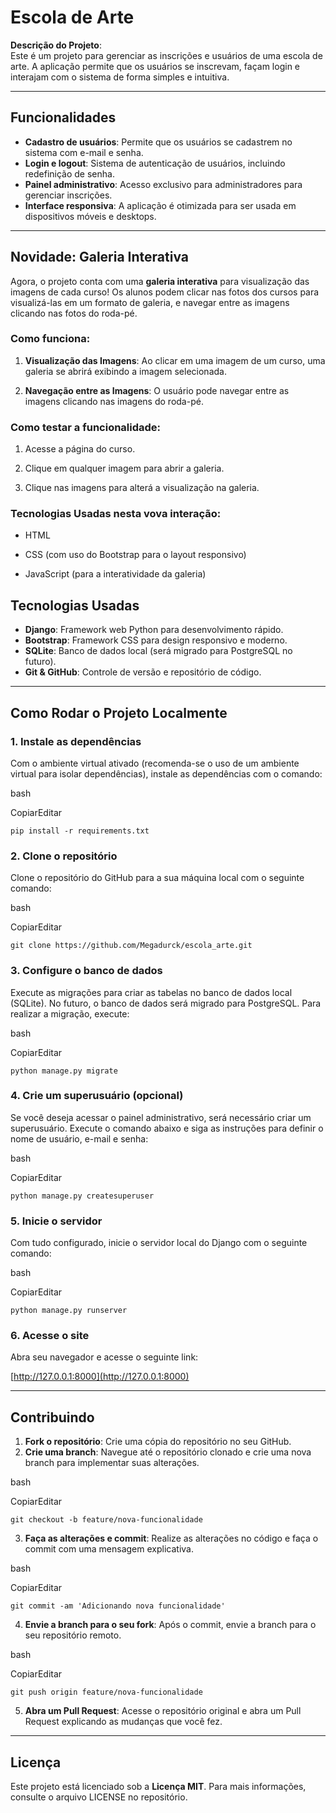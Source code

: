 # Escola de Arte

**Descrição do Projeto**:  
Este é um projeto para gerenciar as inscrições e usuários de uma escola de arte. A aplicação permite que os usuários se inscrevam, façam login e interajam com o sistema de forma simples e intuitiva.

----------

## Funcionalidades

-   **Cadastro de usuários**: Permite que os usuários se cadastrem no sistema com e-mail e senha.
-   **Login e logout**: Sistema de autenticação de usuários, incluindo redefinição de senha.
-   **Painel administrativo**: Acesso exclusivo para administradores para gerenciar inscrições.
-   **Interface responsiva**: A aplicação é otimizada para ser usada em dispositivos móveis e desktops.

----------

## Novidade: Galeria Interativa

Agora, o projeto conta com uma **galeria interativa** para visualização das imagens de cada curso! Os alunos podem clicar nas fotos dos cursos para visualizá-las em um formato de galeria, e navegar entre as imagens clicando nas fotos do roda-pé.

### Como funciona:

1.  **Visualização das Imagens**: Ao clicar em uma imagem de um curso, uma galeria se abrirá exibindo a imagem selecionada.
    
2.  **Navegação entre as Imagens**: O usuário pode navegar entre as imagens clicando nas imagens do roda-pé.
    
### Como testar a funcionalidade:

1.  Acesse a página do curso.
    
2.  Clique em qualquer imagem para abrir a galeria.
    
3.  Clique nas imagens para alterá a visualização na galeria.
    

### Tecnologias Usadas nesta vova interação:

-   HTML
    
-   CSS (com uso do Bootstrap para o layout responsivo)
    
-   JavaScript (para a interatividade da galeria)

## Tecnologias Usadas

-   **Django**: Framework web Python para desenvolvimento rápido.
-   **Bootstrap**: Framework CSS para design responsivo e moderno.
-   **SQLite**: Banco de dados local (será migrado para PostgreSQL no futuro).
-   **Git & GitHub**: Controle de versão e repositório de código.

----------

## Como Rodar o Projeto Localmente

### 1. **Instale as dependências**

Com o ambiente virtual ativado (recomenda-se o uso de um ambiente virtual para isolar dependências), instale as dependências com o comando:

bash

CopiarEditar

`pip install -r requirements.txt` 

### 2. **Clone o repositório**

Clone o repositório do GitHub para a sua máquina local com o seguinte comando:

bash

CopiarEditar

`git clone https://github.com/Megadurck/escola_arte.git` 

### 3. **Configure o banco de dados**

Execute as migrações para criar as tabelas no banco de dados local (SQLite). No futuro, o banco de dados será migrado para PostgreSQL. Para realizar a migração, execute:

bash

CopiarEditar

`python manage.py migrate` 

### 4. **Crie um superusuário (opcional)**

Se você deseja acessar o painel administrativo, será necessário criar um superusuário. Execute o comando abaixo e siga as instruções para definir o nome de usuário, e-mail e senha:

bash

CopiarEditar

`python manage.py createsuperuser` 

### 5. **Inicie o servidor**

Com tudo configurado, inicie o servidor local do Django com o seguinte comando:

bash

CopiarEditar

`python manage.py runserver` 

### 6. **Acesse o site**

Abra seu navegador e acesse o seguinte link:

[http://127.0.0.1:8000](http://127.0.0.1:8000)

----------

## Contribuindo

1.  **Fork o repositório**: Crie uma cópia do repositório no seu GitHub.
2.  **Crie uma branch**: Navegue até o repositório clonado e crie uma nova branch para implementar suas alterações.

bash

CopiarEditar

`git checkout -b feature/nova-funcionalidade` 

3.  **Faça as alterações e commit**: Realize as alterações no código e faça o commit com uma mensagem explicativa.

bash

CopiarEditar

`git commit -am 'Adicionando nova funcionalidade'` 

4.  **Envie a branch para o seu fork**: Após o commit, envie a branch para o seu repositório remoto.

bash

CopiarEditar

`git push origin feature/nova-funcionalidade` 

5.  **Abra um Pull Request**: Acesse o repositório original e abra um Pull Request explicando as mudanças que você fez.

----------

## Licença

Este projeto está licenciado sob a **Licença MIT**. Para mais informações, consulte o arquivo LICENSE no repositório.
